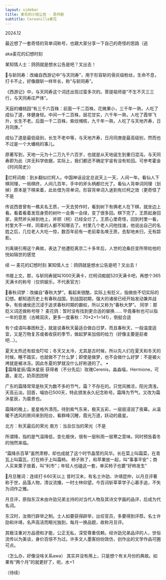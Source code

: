```yaml
---
layout: sidebar
title: 麦花的小班公告 - 恶作剧
subtitle: Cereanilla麦花
---
```

2024.12

最近想了一套奇怪的背单词称号，也跟大家分享一下自己的奇怪的思路（逃

aka麦花的幻想时刻

某知情人士：鸽鸽就是想水公告是吧？叉出去！

💜与斩同寿：改编自西游记中“与天同寿”，用于形容斩的骨灰级粉丝，生命不息，打卡不止，好像跟斩一样年长，称“与斩同寿”。

《西游记》中，与天同寿这个词还出现过蛮多次的。菩提祖师是“不生不灭三三行，与天同寿庄严体”。

天庭的蟠桃园“有三千六百株：前面一千二百株，花微果小，三千年一熟，人吃了成仙了道，体健身轻。中间一千二百株，层花甘实，六千年一熟，人吃了霞举飞升，长生不老。后面一千二百株，紫纹缃核，九千年一熟，人吃了与天地齐寿，日月同庚。”

成仙了道是最低级别，长生不老中等，与天地齐寿，日月同庚是最高级别，然而也不过是一个大蟠桃的事儿。

原著写到，天地一元为十二万九千六百岁，也就是从天地诞生到重归混沌，与天同寿即为此（并无科学依据，实际上，我们都还不确定宇宙有没有轮回。可参考霍金《时间简史》）


🧡烂柯词痴：到乡翻似烂柯人。中国神话设定总说天上一天，人间一年。看仙人下棋同理，一局棋终，人间几百年，手中的斧头柄都烂光了。看仙人背单词同理（划掉）原本是下棋来着，此处借为背单词，形容背单词入迷到有烂柯之效（更奇怪了不是

传说西晋曾有一樵夫名王质，一天去劳作时，看到树下有俩老人在下棋，就坐边上看。看着看着发现身旁的树叶一会黄一会绿，变了很多回。棋下完了，王质起身回家，突然斧头掉到地上，斧把（柯）已经全烂了。王质心里奇怪，回到村里一看，村里大不一样，同辈的人都不知哪去了。村里几个老人问他找谁，他说出自己的名姓之后，几位老人大吃一惊，数百年前有一老前辈名唤王质，去犁地未归，无有踪影。

刘禹锡引用这个典故，表达了他遭贬离京二十多年后，人世的沧桑巨变所带给他的恍如隔世的感觉


续 — 麦花的幻想时刻
某知情人士：鸽鸽就是想水公告是吧？叉出去！

书接上文。那，与斩同寿就叫1000天满卡，烂柯词痴就520天满卡吧，再想个365天满卡的称号（仅供娱乐，不代表官方）

💛春秋词梦：改编自“春秋大梦”。看起来很酷，实际上有贬义，指做些不切实际的幻想。都知道历史上有春秋战国，到战国初期，强大的诸侯已经开始发动兼并战争，有些诸侯还沉浸于追求春秋时期的霸权，所以又称为“春秋大梦”。
同学：那贬义词还做称号呀？
麦花鸽：暂时没有找到更合适的替换……
毕竟春秋也可以指一年的意思（古稀双庆，更多一度春秋：70*2+1=141），倒挺合适


有个成语叫春困秋乏，就是说春秋天最适合做白日梦。而且春秋天，一般温度适宜，又是万物复苏或者收获的季节，做起梦来加倍的给力（好像主要是前者吧…）。

夏天太热还有蚊虫叮咬；冬天又太冷，尤其是古时候，所以先人们在夏天和冬天的时候，睡不踏实，也就做不了什么梦；即使是做梦，也不会做什么好梦：不是被火烤就是被冰冻。因此冬夏的梦就没什么好称道的了。
•	
🌟霜降星辰/霜沐星辰
获得者（不分先后）玫瑰Cerenis，淼淼喵，Hermione，可嘉，麦花，奶茶团团呀

广东的霜降常常是秋天为数不多的节气，霜？不存在的。只觉风微凉，阳光清浅，天高云淡。回首，喵协已500天，特此颁发永久纪念称号。霜降为节气，又改为霜沐星辰，为晨景也。

霜降的晚上，星星格外清亮。待到紫气东来，极天五彩，一层层浸润了夜幕。从温暖不透风的房间来到阳台，看群峰沉睡，霞光万道，跃动的晨星。

北方：秋天最后的荣光
南方：当且仅当的荣光（不是

所谓降，指的是气温降低，变化极快，很有一层秋雨一层寒之意味。同时预告着冬的悄然来临。

“霜降杀百草”虽然肃穆，却也成就了这个时节晶莹的风华。长在菜上叫霜菜，在青瓦上叫霜瓦，打在柿子上叫霜柿。
柿子熟了，和苹果放一起，叫“事事平安”；商人买来栗子放着，叫“利市”；年轻人也磕这一套，单买柿子也要“好柿发生”

🌠月旦雅词：连续打卡60天以上
昔时汉末，有名士许劭、许靖昆仲，以月旦评著称于世，品藻人物，清议流播，一时士林仰望。今百词斩莘莘学子心慕手追，不失为词作之雅。

月旦评，原指东汉末由许劭兄弟主持的对当代人物及其诗文字画的品评，后成为代名词。

东汉时，汝南行辟举之制。士人如要获得辟举，出任官员，多要得到评荐。名士许劭和许靖，名声高洁而眼光独到，每月一换品题，故称月旦评。

其极注重对方品德和才能，公正无私，深受尊重信赖。经许劭兄弟品评的人，世俗流传以为美谈，身价百倍不为过。许多文人墨客纷纷效仿，创作出的文学作品可圈可点。


（怎么办，好像没啥关系awa）
其实并没有用上，只是想个有关月份的典故。如果有“两个月”的就更好了，呃，水+1

（待续）
